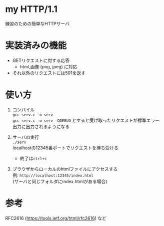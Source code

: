 # my HTTP/1.1
練習のための簡単なHTTPサーバ

# 実装済みの機能
- GETリクエストに対する応答
  - html,画像 (png, jpeg) に対応
- それ以外のリクエストには501を返す

# 使い方
1. コンパイル  
```gcc serv.c -o serv```  
```gcc serv.c -o serv -DDEBUG``` とすると受け取ったリクエストが標準エラー出力に出力されるようになる  

1. サーバの実行  
```./serv```  
localhostの12345番ポートでリクエストを待ち受ける
	- 終了は`ctrl+c`

1. ブラウザからローカルのhtmlファイルにアクセスする  
例: `http://localhost:12345/index.html`  
(サーバと同じフォルダにindex.htmlがある場合)

# 参考
RFC2616 (https://tools.ietf.org/html/rfc2616) など
